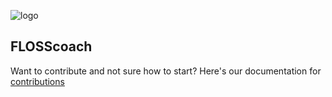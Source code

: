 ![logo](https://gitlab.com/flosscoach/flosscoach/raw/master/app/assets/images/flosscoach-logo.png)
 ## FLOSScoach

Want to contribute and not sure how to start? Here's our documentation for [contributions](https://gitlab.com/flosscoach/flosscoach/blob/master/contribute.md)


